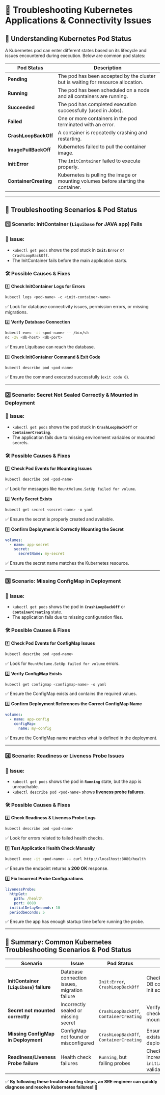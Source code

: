 # 📌 Troubleshooting Kubernetes Applications & Connectivity Issues

## **🔹 Understanding Kubernetes Pod Status**
A Kubernetes pod can enter different states based on its lifecycle and issues encountered during execution. Below are common pod states:

| **Pod Status** | **Description** |
|--------------|---------------|
| **Pending** | The pod has been accepted by the cluster but is waiting for resource allocation. |
| **Running** | The pod has been scheduled on a node and all containers are running. |
| **Succeeded** | The pod has completed execution successfully (used in Jobs). |
| **Failed** | One or more containers in the pod terminated with an error. |
| **CrashLoopBackOff** | A container is repeatedly crashing and restarting. |
| **ImagePullBackOff** | Kubernetes failed to pull the container image. |
| **Init:Error** | The `initContainer` failed to execute properly. |
| **ContainerCreating** | Kubernetes is pulling the image or mounting volumes before starting the container. |

---

## **🔹 Troubleshooting Scenarios & Pod Status**

### **1️⃣ Scenario: InitContainer (`Liquibase` for JAVA app) Fails**
### **🚀 Issue:**
- `kubectl get pods` shows the pod stuck in **`Init:Error`** or `CrashLoopBackOff`.
- The InitContainer fails before the main application starts.

### **🛠 Possible Causes & Fixes**
1️⃣ **Check InitContainer Logs for Errors**
```bash
kubectl logs <pod-name> -c <init-container-name>
```
✅ Look for database connectivity issues, permission errors, or missing migrations.

2️⃣ **Verify Database Connection**
```bash
kubectl exec -it <pod-name> -- /bin/sh
nc -zv <db-host> <db-port>
```
✅ Ensure Liquibase can reach the database.

3️⃣ **Check InitContainer Command & Exit Code**
```bash
kubectl describe pod <pod-name>
```
✅ Ensure the command executed successfully (`exit code 0`).

---

### **2️⃣ Scenario: Secret Not Sealed Correctly & Mounted in Deployment**
### **🚀 Issue:**
- `kubectl get pods` shows the pod stuck in **`CrashLoopBackOff`** or **`ContainerCreating`**.
- The application fails due to missing environment variables or mounted secrets.

### **🛠 Possible Causes & Fixes**
1️⃣ **Check Pod Events for Mounting Issues**
```bash
kubectl describe pod <pod-name>
```
✅ Look for messages like `MountVolume.SetUp failed for volume`.

2️⃣ **Verify Secret Exists**
```bash
kubectl get secret <secret-name> -o yaml
```
✅ Ensure the secret is properly created and available.

3️⃣ **Confirm Deployment is Correctly Mounting the Secret**
```yaml
volumes:
  - name: app-secret
    secret:
      secretName: my-secret
```
✅ Ensure the secret name matches the Kubernetes resource.

---

### **3️⃣ Scenario: Missing ConfigMap in Deployment**
### **🚀 Issue:**
- `kubectl get pods` shows the pod in **`CrashLoopBackOff`** or **`ContainerCreating`** state.
- The application fails due to missing configuration files.

### **🛠 Possible Causes & Fixes**
1️⃣ **Check Pod Events for ConfigMap Issues**
```bash
kubectl describe pod <pod-name>
```
✅ Look for `MountVolume.SetUp failed for volume` errors.

2️⃣ **Verify ConfigMap Exists**
```bash
kubectl get configmap <configmap-name> -o yaml
```
✅ Ensure the ConfigMap exists and contains the required values.

3️⃣ **Confirm Deployment References the Correct ConfigMap Name**
```yaml
volumes:
  - name: app-config
    configMap:
      name: my-config
```
✅ Ensure the ConfigMap name matches what is defined in the deployment.

---

### **4️⃣ Scenario: Readiness or Liveness Probe Issues**
### **🚀 Issue:**
- `kubectl get pods` shows the pod in **`Running`** state, but the app is unreachable.
- `kubectl describe pod <pod-name>` shows **liveness probe failures**.

### **🛠 Possible Causes & Fixes**
1️⃣ **Check Readiness & Liveness Probe Logs**
```bash
kubectl describe pod <pod-name>
```
✅ Look for errors related to failed health checks.

2️⃣ **Test Application Health Check Manually**
```bash
kubectl exec -it <pod-name> -- curl http://localhost:8080/health
```
✅ Ensure the endpoint returns a **200 OK** response.

3️⃣ **Fix Incorrect Probe Configurations**
```yaml
livenessProbe:
  httpGet:
    path: /health
    port: 8080
  initialDelaySeconds: 10
  periodSeconds: 5
```
✅ Ensure the app has enough startup time before running the probe.

---

## **🚀 Summary: Common Kubernetes Troubleshooting Scenarios & Pod Status**
| **Scenario** | **Issue** | **Pod Status** | **Solution** |
|-------------|---------|-----------|------------|
| **InitContainer (`Liquibase`) failure** | Database connection issues, migration failure | `Init:Error`, `CrashLoopBackOff` | Check logs, validate DB connection, fix init script |
| **Secret not mounted correctly** | Incorrectly sealed or missing secret | `CrashLoopBackOff`, `ContainerCreating` | Verify secret exists, check volume mounts |
| **Missing ConfigMap in Deployment** | ConfigMap not found or misconfigured | `CrashLoopBackOff`, `ContainerCreating` | Ensure ConfigMap exists, update deployment YAML |
| **Readiness/Liveness Probe failure** | Health check failures | `Running`, but failing probes | Check probe logs, increase `initialDelaySeconds`, validate endpoint |

✅ **By following these troubleshooting steps, an SRE engineer can quickly diagnose and resolve Kubernetes failures!** 🚀
